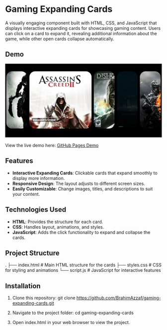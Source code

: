 # Gaming Expanding Cards

A visually engaging component built with HTML, CSS, and JavaScript that displays interactive expanding cards for showcasing gaming content. Users can click on a card to expand it, revealing additional information about the game, while other open cards collapse automatically.

## Demo

![Gaming Expanding Cards](./images/Screenshot.jpg)  


View the live demo here: [GitHub Pages Demo](https://brahimazzaf.github.io/gaming-expanding-cards/)

## Features

- **Interactive Expanding Cards**: Clickable cards that expand smoothly to display more information.
- **Responsive Design**: The layout adjusts to different screen sizes.
- **Easily Customizable**: Change images, titles, and descriptions to suit your content.

## Technologies Used

- **HTML**: Provides the structure for each card.
- **CSS**: Handles layout, animations, and styles.
- **JavaScript**: Adds the click functionality to expand and collapse the cards.

## Project Structure


.
├── index.html       # Main HTML structure for the cards
├── styles.css       # CSS for styling and animations
└── script.js        # JavaScript for interactive features

## Installation

1. Clone this repository:
    git clone https://github.com/BrahimAzzaf/gaming-expanding-cards.git

2. Navigate to the project folder:
    cd gaming-expanding-cards
3. Open index.html in your web browser to view the project.
